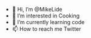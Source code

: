 - 👋 Hi, I’m @MikeLide
- 👀 I’m interested in Cooking
- 🌱 I’m currently learning code
- 📫 How to reach me Twitter

<!---
MikeLide/MikeLide is a ✨ special ✨ repository because its `README.md` (this file) appears on your GitHub profile.
You can click the Preview link to take a look at your changes.
--->
